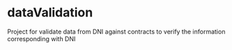 # dataValidation
Project for validate data from DNI against contracts to verify the information corresponding with DNI 
